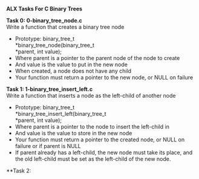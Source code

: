 **ALX Tasks For C Binary Trees**  

**Task 0: 0-binary_tree_node.c**  
Write a function that creates a binary tree node  
* Prototype: binary_tree_t  
*binary_tree_node(binary_tree_t  
*parent, int value);  
* Where parent is a pointer to the parent node of the node to create  
* And value is the value to put in the new node  
* When created, a node does not have any child  
* Your function must return a pointer to the new node, or NULL on failure  

**Task 1: 1-binary_tree_insert_left.c**  
Write a function that inserts a node as the left-child of another node  
* Prototype: binary_tree_t  
*binary_tree_insert_left(binary_tree_t  
*parent, int value);  
* Where parent is a pointer to the node to insert the left-child in  
* And value is the value to store in the new node  
* Your function must return a pointer to the created node, or NULL on failure or if parent is NULL  
*  If parent already has a left-child, the new node must take its place, and the old left-child must be set as the left-child of the new node.  

**Task 2:
